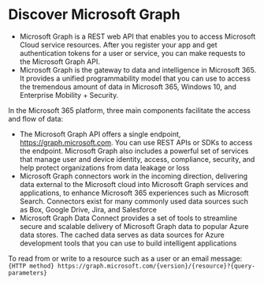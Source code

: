 # Discover Microsoft Graph
- Microsoft Graph is a REST web API that enables you to access Microsoft Cloud service resources. After you register 
  your app and get authentication tokens for a user or service, you can make requests to the Microsoft Graph API.
- Microsoft Graph is the gateway to data and intelligence in Microsoft 365. It provides a unified programmability model
  that you can use to access the tremendous amount of data in Microsoft 365, Windows 10, and Enterprise Mobility + Security.

In the Microsoft 365 platform, three main components facilitate the access and flow of data:
- The Microsoft Graph API offers a single endpoint, https://graph.microsoft.com. You can use REST APIs or SDKs to 
  access the endpoint. Microsoft Graph also includes a powerful set of services that manage user and device identity,
  access, compliance, security, and help protect organizations from data leakage or loss
- Microsoft Graph connectors work in the incoming direction, delivering data external to the Microsoft cloud into 
  Microsoft Graph services and applications, to enhance Microsoft 365 experiences such as Microsoft Search. Connectors 
  exist for many commonly used data sources such as Box, Google Drive, Jira, and Salesforce
- Microsoft Graph Data Connect provides a set of tools to streamline secure and scalable delivery of Microsoft Graph 
  data to popular Azure data stores. The cached data serves as data sources for Azure development tools that you can 
  use to build intelligent applications

To read from or write to a resource such as a user or an email message: `{HTTP method} https://graph.microsoft.com/{version}/{resource}?{query-parameters}`